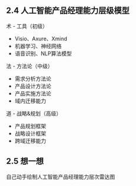 ## 2.4 人工智能产品经理能力层级模型

术   - 工具（初级）

* Visio、Axure、Xmind
* 机器学习、神经网络
* 语音识别、NLP算法模型

法   - 方法论（中级）

* 需求分析方法论
* 产品设计方法论
* 产品实施方法论
* 域内迁移能力


道   - 战略&规划（高级）

* 产品规划框架
* 战略设计框架
* 跨域迁移能力


## 2.5 想一想

自己动手绘制人工智能产品经理能力层次雷达图


